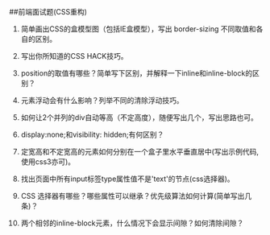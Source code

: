 ##前端面试题(CSS重构)

1. 简单画出CSS的盒模型图（包括IE盒模型），写出 border-sizing 不同取值和各自的区别。

2. 写出你所知道的CSS HACK技巧。

3. position的取值有哪些？简单写下区别，并解释一下inline和inline-block的区别？

4. 元素浮动会有什么影响？列举不同的清除浮动技巧。

5. 如何让2个并列的div自动等高（不定高度），随便写出几个，写出思路也可。

6. display:none;和visibility: hidden;有何区别？

7. 定宽高和不定宽高的元素如何分别在一个盒子里水平垂直居中(写出示例代码,使用css3亦可)。

8. 找出页面中所有input标签type属性值不是'text'的节点(css选择器)。

9. CSS 选择器有哪些？哪些属性可以继承？优先级算法如何计算(简单写出几条)？

10. 两个相邻的inline-block元素，什么情况下会显示间隙？如何清除间隙？

